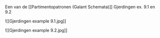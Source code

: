 Een van de [[Partimentopatronen (Galant Schemata)]]
Gjerdingen ex. 9.1 en 9.2

![[Gjerdingen example 9.1.jpg]]

![[Gjerdingen example 9.2.jpg]]

